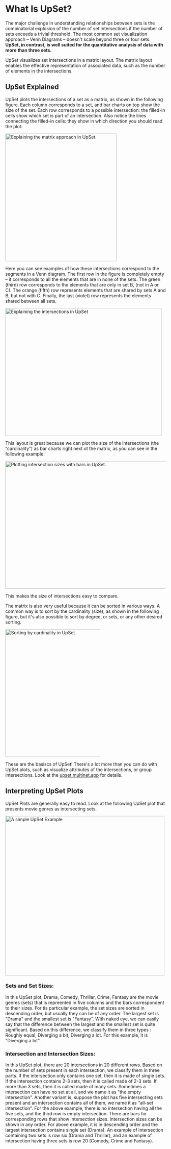 # What Is UpSet?

The major challenge in understanding relationships between sets is the combinatorial explosion of the number of set intersections if the number of sets exceeds a trivial threshold. The most common set visualization approach – Venn Diagrams – doesn't scale beyond three or four sets. **UpSet, in contrast, is well suited for the quantitative analysis of data with more than three sets.** 

UpSet visualizes set intersections in a matrix layout. The matrix layout enables the effective representation of associated data, such as the number of elements in the intersections.
 

## UpSet Explained

UpSet plots the intersections of a set as a matrix, as shown in the following figure. Each column corresponds to a set, and bar charts on top show the size of the set. Each row corresponds to a possible intersection: the filled-in cells show which set is part of an intersection. Also notice the lines connecting the filled-in cells: they show in which direction you should read the plot: 

<img style="width: 350px; height: 400px" class="centered-image" src="./assets/concept_1_matrix.svg" alt="Explaining the matrix approach in UpSet.">

Here you can see examples of how these intersections correspond to the segments in a Venn diagram. The first row in the figure is completely empty – it corresponds to all the elements that are in none of the sets. The green (third) row corresponds to the elements that are only in set B, (not in A or C). The orange (fifth) row represents elements that are shared by sets A and B, but not with C. Finally, the last (violet) row represents the elements shared between all sets. 

<img style="height: 400px; width: 490.5px" class="centered-image" src="./assets/concept_2_intersections.svg" alt="Explaining the intersections in UpSet">

This layout is great because we can plot the size of the intersections (the “cardinality”) as bar charts right next ot the matrix, as you can see in the following example: 

<img style="height: 400px; width: 531.8px" class="centered-image" src="./assets/concept_3_cardinality.svg" alt="Plotting intersection sizes with bars in UpSet.">

This makes the size of intersections easy to compare. 

The matrix is also very useful because it can be sorted in various ways. A common way is to sort by the cardinality (size), as shown in the following figure, but it's also possible to sort by degree, or sets, or any other desired sorting. 

<img style="height: 400px; width: 298.4px" class="centered-image" src="./assets/concept_4_sorting.svg" alt="Sorting by cardinality in UpSet">


These are the basiscs of UpSet! There's a lot more than you can do with UpSet plots, such as visualize attributes of the intersections, or group intersections. Look at the [upset.multinet.app](https://upset.multinet.app/) for details.
 
## Interpreting UpSet Plots

UpSet Plots are generally easy to read. Look at the following UpSet plot that presents movie genres as intersecting sets. 

<img src="./assets/upset.png" alt="A simple UpSet Example" width="500"/>


### Sets and Set Sizes: 
In this UpSet plot, Drama, Comedy, Thrillar, Crime, Fantasy are the movie genres (sets) that is repreented in five columns and the bars correspondent to their sizes. For tis particular example, the set sizes are sorted in descending order, but usually they can be of any order. The largest set is "Drama" and the smallest set is "Fantasy". With naked eye, we can easily say that the difference between the largest and the smallest set is quite significant. Based on this difference, we classify them in three types : Roughly equal, Diverging a bit, Diverging a lot. For this example, it is "Diverging a lot". 

### Intersection and Intersection Sizes:
In this UpSet plot, there are 20 intersections in 20 different rows. Based on the number of sets present in each intersection, we classify them in three parts. If the intersection only contains one set, then it is made of single sets. If the intersection contains 2-3 sets, then it is called made of 2-3 sets. If more than 3 sets, then it is called made of many sets. Sometimes a intersection can have no set at all, and we name it as "the empty intersection". Another variant is, suppose the plot has five intersecting sets present and an intersection contains all of them, we name it as "all-set intersection". For the above example, there is no intersection having all the five sets, and the third row is empty intersection. There are bars for corresponding rows that show intersection sizes. Intersection sizes can be shown in any order. For above example, it is in descending order and the largest intersection contains single set (Drama). An example of intersection containing two sets is row six (Drama and Thrillar), and an example of intersection having three sets is row 20 (Comedy, Crime and Fantasy).
